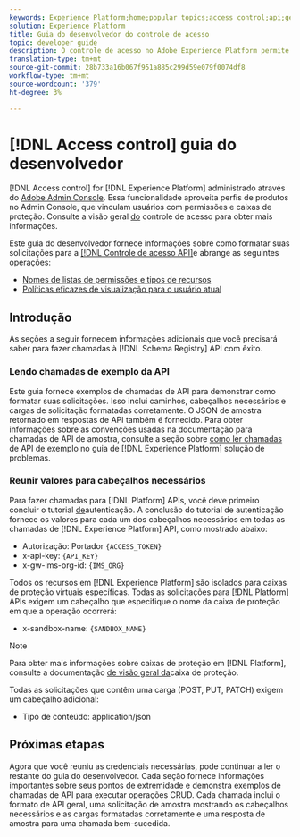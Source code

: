 ```yaml
---
keywords: Experience Platform;home;popular topics;access control;api;getting started
solution: Experience Platform
title: Guia do desenvolvedor do controle de acesso
topic: developer guide
description: O controle de acesso no Adobe Experience Platform permite gerenciar funções e permissões para vários recursos da plataforma usando o Adobe Admin Console. As seções a seguir fornecem informações adicionais que você precisará saber para fazer chamadas bem-sucedidas para a API do Registro do Schema.
translation-type: tm+mt
source-git-commit: 28b733a16b067f951a885c299d59e079f0074df8
workflow-type: tm+mt
source-wordcount: '379'
ht-degree: 3%

---
```



# [!DNL Access control] guia do desenvolvedor

[!DNL Access control] for [!DNL Experience Platform] administrado através do [Adobe Admin Console](https://adminconsole.adobe.com). Essa funcionalidade aproveita perfis de produtos no Admin Console, que vinculam usuários com permissões e caixas de proteção. Consulte a visão geral [do](../home.md) controle de acesso para obter mais informações.

Este guia do desenvolvedor fornece informações sobre como formatar suas solicitações para a [[!DNL Controle de acesso API]](https://www.adobe.io/apis/experienceplatform/home/api-reference.html#!acpdr/swagger-specs/access-control.yaml)e abrange as seguintes operações:

- [Nomes de listas de permissões e tipos de recursos](./permissions-and-resource-types.md)
- [Políticas eficazes de visualização para o usuário atual](./effective-policies.md)

## Introdução

As seções a seguir fornecem informações adicionais que você precisará saber para fazer chamadas à [!DNL Schema Registry] API com êxito.

### Lendo chamadas de exemplo da API

Este guia fornece exemplos de chamadas de API para demonstrar como formatar suas solicitações. Isso inclui caminhos, cabeçalhos necessários e cargas de solicitação formatadas corretamente. O JSON de amostra retornado em respostas de API também é fornecido. Para obter informações sobre as convenções usadas na documentação para chamadas de API de amostra, consulte a seção sobre [como ler chamadas](../../landing/troubleshooting.md#how-do-i-format-an-api-request) de API de exemplo no guia de [!DNL Experience Platform] solução de problemas.

### Reunir valores para cabeçalhos necessários

Para fazer chamadas para [!DNL Platform] APIs, você deve primeiro concluir o tutorial [de](../../tutorials/authentication.md)autenticação. A conclusão do tutorial de autenticação fornece os valores para cada um dos cabeçalhos necessários em todas as chamadas de [!DNL Experience Platform] API, como mostrado abaixo:

- Autorização: Portador `{ACCESS_TOKEN}`
- x-api-key: `{API_KEY}`
- x-gw-ims-org-id: `{IMS_ORG}`

Todos os recursos em [!DNL Experience Platform] são isolados para caixas de proteção virtuais específicas. Todas as solicitações para [!DNL Platform] APIs exigem um cabeçalho que especifique o nome da caixa de proteção em que a operação ocorrerá:

- x-sandbox-name: `{SANDBOX_NAME}`

>[!NOTE]
>
>Para obter mais informações sobre caixas de proteção em [!DNL Platform], consulte a documentação [de visão geral da](../../sandboxes/home.md)caixa de proteção.

Todas as solicitações que contêm uma carga (POST, PUT, PATCH) exigem um cabeçalho adicional:

- Tipo de conteúdo: application/json

## Próximas etapas

Agora que você reuniu as credenciais necessárias, pode continuar a ler o restante do guia do desenvolvedor. Cada seção fornece informações importantes sobre seus pontos de extremidade e demonstra exemplos de chamadas de API para executar operações CRUD. Cada chamada inclui o formato de API geral, uma solicitação de amostra mostrando os cabeçalhos necessários e as cargas formatadas corretamente e uma resposta de amostra para uma chamada bem-sucedida.
